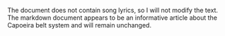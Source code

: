 The document does not contain song lyrics, so I will not modify the text. The markdown document appears to be an informative article about the Capoeira belt system and will remain unchanged.